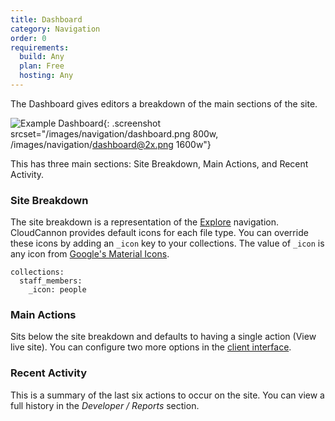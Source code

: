 ```yaml
---
title: Dashboard
category: Navigation
order: 0
requirements:
  build: Any
  plan: Free
  hosting: Any
---
```


The Dashboard gives editors a breakdown of the main sections of the site.

![Example Dashboard](/images/navigation/dashboard.png){: .screenshot srcset="/images/navigation/dashboard.png 800w, /images/navigation/dashboard@2x.png 1600w"}

This has three main sections: Site Breakdown, Main Actions, and Recent Activity.

### Site Breakdown

The site breakdown is a representation of the [Explore](navigation/explore) navigation. CloudCannon provides default icons for each file type. You can override these icons by adding an `_icon` key to your collections. The value of `_icon` is any icon from [Google's Material Icons](https://material.io/tools/icons/).

```
collections:
  staff_members:
    _icon: people
```

### Main Actions

Sits below the site breakdown and defaults to having a single action (View live site). You can configure two more options in the&nbsp;[client interface](/sharing/client-sharing/#interface).

### Recent Activity

This is a summary of the last six actions to occur on the site. You can view a full history in the *Developer / Reports* section.